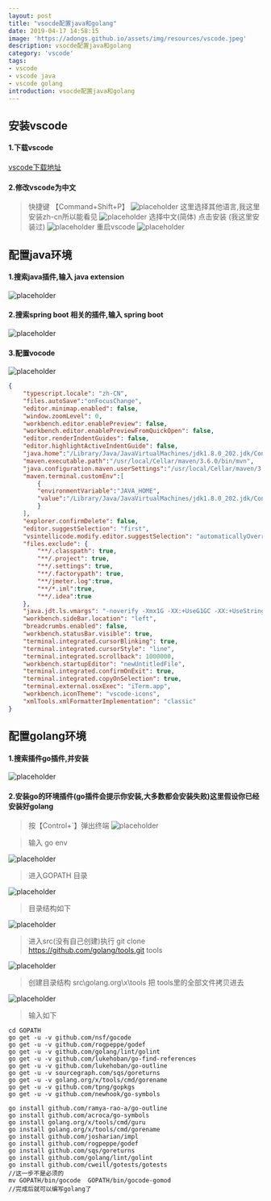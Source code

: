 ```yaml
---
layout: post
title: "vsocde配置java和golang"
date: 2019-04-17 14:58:15
image: 'https://adongs.github.io/assets/img/resources/vscode.jpeg'
description: vsocde配置java和golang
category: 'vscode'
tags:
- vscode
- vscode java
- vscode golang
introduction: vsocde配置java和golang
---
```


## 安装vscode

#### 1.下载vscode

[vscode下载地址](https://code.visualstudio.com/)

#### 2.修改vscode为中文

> 快捷键 【Command+Shift+P】
![placeholder](https://adongs.github.io/assets/img/blog/vscode/1.png "vscode")
> 这里选择其他语言,我这里安装zh-cn所以能看见
![placeholder](https://adongs.github.io/assets/img/blog/vscode/2.png "vscode")
> 选择中文(简体) 点击安装 (我这里安装过)
![placeholder](https://adongs.github.io/assets/img/blog/vscode/3.png "vscode")
> 重启vscode
![placeholder](https://adongs.github.io/assets/img/blog/vscode/4.png "vscode")

## 配置java环境

#### 1.搜索java插件,输入 java extension 

![placeholder](https://adongs.github.io/assets/img/blog/vscode/12.png "vscode")

#### 2.搜索spring boot 相关的插件,输入 spring boot

![placeholder](https://adongs.github.io/assets/img/blog/vscode/13.png "vscode")

#### 3.配置vocode
![placeholder](https://adongs.github.io/assets/img/blog/vscode/14.png "vscode")

```json
{
    "typescript.locale": "zh-CN",
    "files.autoSave":"onFocusChange",
    "editor.minimap.enabled": false,
    "window.zoomLevel": 0,
    "workbench.editor.enablePreview": false,
    "workbench.editor.enablePreviewFromQuickOpen": false,
    "editor.renderIndentGuides": false,
    "editor.highlightActiveIndentGuide": false,
    "java.home":"/Library/Java/JavaVirtualMachines/jdk1.8.0_202.jdk/Contents/Home",
    "maven.executable.path":"/usr/local/Cellar/maven/3.6.0/bin/mvn",
    "java.configuration.maven.userSettings":"/usr/local/Cellar/maven/3.6.0/libexec/conf/settings.xml",
    "maven.terminal.customEnv":[
        {
        "environmentVariable":"JAVA_HOME",
        "value":"/Library/Java/JavaVirtualMachines/jdk1.8.0_202.jdk/Contents/Home"
        }
    ],
    "explorer.confirmDelete": false,
    "editor.suggestSelection": "first",
    "vsintellicode.modify.editor.suggestSelection": "automaticallyOverrodeDefaultValue",
    "files.exclude": {
        "**/.classpath": true,
        "**/.project": true,
        "**/.settings": true,
        "**/.factorypath": true,
        "**/jmeter.log":true,
        "**/*.iml":true,
        "**/.idea":true
    },
    "java.jdt.ls.vmargs": "-noverify -Xmx1G -XX:+UseG1GC -XX:+UseStringDeduplication -javaagent:\"/Users/yudong/.vscode/extensions/gabrielbb.vscode-lombok-0.9.7/server/lombok.jar\" -Xbootclasspath/a:\"/Users/yudong/.vscode/extensions/gabrielbb.vscode-lombok-0.9.7/server/lombok.jar\"",
    "workbench.sideBar.location": "left",
    "breadcrumbs.enabled": false,
    "workbench.statusBar.visible": true,
    "terminal.integrated.cursorBlinking": true,
    "terminal.integrated.cursorStyle": "line",
    "terminal.integrated.scrollback": 1000000,
    "workbench.startupEditor": "newUntitledFile",
    "terminal.integrated.confirmOnExit": true,
    "terminal.integrated.copyOnSelection": true,
    "terminal.external.osxExec": "iTerm.app",
    "workbench.iconTheme": "vscode-icons",
    "xmlTools.xmlFormatterImplementation": "classic"
}
```



## 配置golang环境

#### 1.搜索插件go插件,并安装

![placeholder](https://adongs.github.io/assets/img/blog/vscode/5.png "vscode")

#### 2.安装go的环境插件(go插件会提示你安装,大多数都会安装失败)这里假设你已经安装好golang

> 按【Control+`】弹出终端
![placeholder](https://adongs.github.io/assets/img/blog/vscode/6.png "vscode")

> 输入 go env

![placeholder](https://adongs.github.io/assets/img/blog/vscode/7.png "vscode")

> 进入GOPATH 目录

![placeholder](https://adongs.github.io/assets/img/blog/vscode/8.png "vscode")

> 目录结构如下

![placeholder](https://adongs.github.io/assets/img/blog/vscode/9.png "vscode")

> 进入src(没有自己创建)执行 git clone https://github.com/golang/tools.git tools

![placeholder](https://adongs.github.io/assets/img/blog/vscode/10.png "vscode")

> 创建目录结构 src\golang.org\x\tools 把 tools里的全部文件拷贝进去 

![placeholder](https://adongs.github.io/assets/img/blog/vscode/11.png "vscode")

> 输入如下

```sehll
cd GOPATH
go get -u -v github.com/nsf/gocode
go get -u -v github.com/rogpeppe/godef
go get -u -v github.com/golang/lint/golint
go get -u -v github.com/lukehoban/go-find-references
go get -u -v github.com/lukehoban/go-outline
go get -u -v sourcegraph.com/sqs/goreturns
go get -u -v golang.org/x/tools/cmd/gorename
go get -u -v github.com/tpng/gopkgs
go get -u -v github.com/newhook/go-symbols

go install github.com/ramya-rao-a/go-outline
go install github.com/acroca/go-symbols 
go install golang.org/x/tools/cmd/guru 
go install golang.org/x/tools/cmd/gorename 
go install github.com/josharian/impl 
go install github.com/rogpeppe/godef 
go install github.com/sqs/goreturns 
go install github.com/golang/lint/golint 
go install github.com/cweill/gotests/gotests
//这一步不是必须的
mv GOPATH/bin/gocode  GOPATH/bin/gocode-gomod
//完成后就可以编写golang了
```
